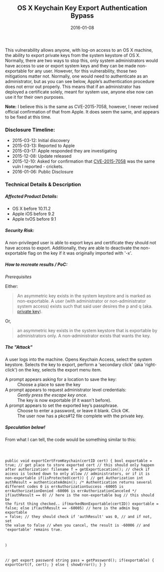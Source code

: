 <article markdown="1">

<header markdown="1">
 
# OS X Keychain Key Export Authentication Bypass

<time class="pubdate" datetime="2016-01-08">2016-01-08</time>

</header>
 
This vulnerability allows anyone, with log-on access to an OS X machine, the ability to export private keys from the system keystore of OS X. Normally, there are two ways to stop this, only system administrators would have access to use or export system keys and they can be made non-exportable for any user. However, for this vulnerability, those two mitigations matter not. Normally, one would need to authenticate as an administrator, but as you can see below, Apple’s authentication procedure does not error out properly. This means that if an administrator has deployed a certificate solely, meant for system use, anyone else now can use it for their own purposes.

__Note:__ I believe this is the same as CVE-2015-7058, however, I never recived official confirmation of that from Apple. It does seem the same, and appears to be fixed at this time.

### Disclosure Timeline:

- 2015-03-12: Initial discovery
- 2015-03-13: Reported to Apple
- 2015-03-17: Apple responded they are investigating
- 2015-12-08: Update released
- 2015-12-10: Asked for confirmation that <a href="http://lists.apple.com/archives/security-announce/2015/Dec/msg00005.html">CVE-2015-7058</a> was the same vuln I reported - crickets.
- 2016-01-06: Public Disclosure

### Technical Details &amp; Description

##### Affected Product Details:

- OS X before 10.11.2
- Apple iOS before 9.2
- Apple tvOS before 9.1

##### Security Risk:

A non-privileged user is able to export keys and certificate they should not have access to export. Additionally, they are able to deactivate the non-exportable flag on the key if it was originally imported with '-x'.

##### How to recreate results / PoC:
_Prerequisites_

Either:

> An asymmetric key exists in the system keystore and is marked as non-exportable. A user (with administrator or non-administrator system access) exists such that said user desires the p and q (aka. <a href="http://www.cem.me/20141221-cert-binaries.html">private key</a>).

Or,

> an asymmetric key exists in the system keystore that is exportable by administrators only. A non-administrator exists that wants the key.

##### The "Attack"

A user logs into the machine. Opens Keychain Access, select the system keystore. Selects the key to export, perform a 'secondary click' (aka 'right-click') on the key, selects the export menu item.

<dl>
	<dt>A prompt appears asking for a location to save the key:</dt>
		<dd> Choose a place to save the key </dd>
	<dt>A prompt appears to request administrator level credentials:</dt>
		<dd> <i>Gently press the escape key once.</i> </dd>
		<dd> The key is now exportable (if it wasn't before).</dd>
	<dt>A prompt appears to set the exported key’s passphrase.</dt>
		<dd> Choose to enter a password, or leave it blank. Click OK.</dd>
		<dd> The user now has a pkcs#12 file complete with the private key.</dd>
</dl>

##### Speculation below!

From what I can tell, the code would be something similar to this:

<div class="snippet">
<pre>
<code>

public void exportCertFromKeychain(certID cert) {
bool exportable = true;
	// get place to store exported cert 
	// this should only happen after authorization!
	filename f = getExportLocation();
	// check if access is locked down to only allow
	//   administrators, or if it is non-exportable
	if(isProtected(cert)) {
		// get Authorization 
		int authResult = authenticateAdmin();
/* Authentication returns several different codes
0 is errAuthorizationSuccess
-60005 is errAuthorizationDenied
-60006 is errAuthorizationCanceled */
		if(authResult == 0)
			// here is the non-exportable bug
			// this should be the first thing checked..
			if(markedNonExportable(certID))
				exportable = false;
else if(authResult == -60005) // here is the admin bug
			exportable = false;
		// they should check if 'authResult' was 0,
		// and if not, set the value to false
		// when you cancel, the result is -60006
		// and 'exportable' remains true.
		
	}
// get export password
	string pass = getPassword();
	if(exportable) {
		exportCert(f, cert);
	} else {
		showError();
	}
}

</code>
</pre>
</div>

</article>
